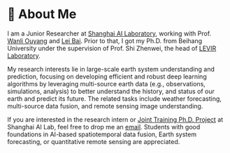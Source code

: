 # 👋 About Me
I am a Junior Researcher at [Shanghai AI Laboratory](https://www.shlab.org.cn/), working with Prof. [Wanli Ouyang](https://wlouyang.github.io/) and [Lei Bai](http://leibai.site/). Prior to that, I got my Ph.D. from Beihang University under the supervision of Prof. Shi Zhenwei, the head of [LEVIR Laboratory](https://levir.buaa.edu.cn/).

My research interests lie in large-scale earth system understanding and prediction, focusing on developing efficient and robust deep learning algorithms by leveraging multi-source earth data (e.g., observations, simulations, analysis) to better understand the history, and status of our earth and predict its future. The related tasks include weather forecasting, multi-source data fusion, and remote sensing image understanding.

If you are interested in the research intern or [Joint Training Ph.D. Project](https://www.shlab.org.cn/enrollment) at Shanghai AI Lab, feel free to drop me an [email](mailto:chenhao1@pjlab.org.cn). Students with good foundations in AI-based spatiotemporal data fusion, Earth system forecasting, or quantitative remote sensing are appreciated.
